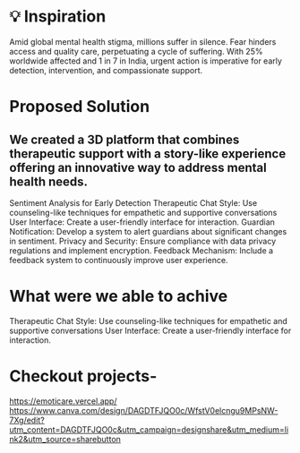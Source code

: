 # 💡 Inspiration
Amid global mental health stigma, millions suffer in silence. Fear hinders access and quality care, perpetuating a cycle of suffering. With 25% worldwide affected and 1 in 7 in India, urgent action is imperative for early detection, intervention, and compassionate support.

# Proposed Solution
## We created a 3D platform that combines therapeutic support with a story-like experience offering an innovative way to address mental health needs.
Sentiment Analysis for Early Detection
Therapeutic Chat Style: Use counseling-like techniques for empathetic and supportive conversations
User Interface: Create a user-friendly interface for interaction.
Guardian Notification: Develop a system to alert guardians about significant changes in sentiment.
Privacy and Security: Ensure compliance with data privacy regulations and implement encryption.
Feedback Mechanism: Include a feedback system to continuously improve user experience.


# What were we able to achive
Therapeutic Chat Style: Use counseling-like techniques for empathetic and supportive conversations
User Interface: Create a user-friendly interface for interaction.

# Checkout projects-
https://emoticare.vercel.app/
https://www.canva.com/design/DAGDTFJQO0c/WfstV0elcngu9MPsNW-7Xg/edit?utm_content=DAGDTFJQO0c&utm_campaign=designshare&utm_medium=link2&utm_source=sharebutton

